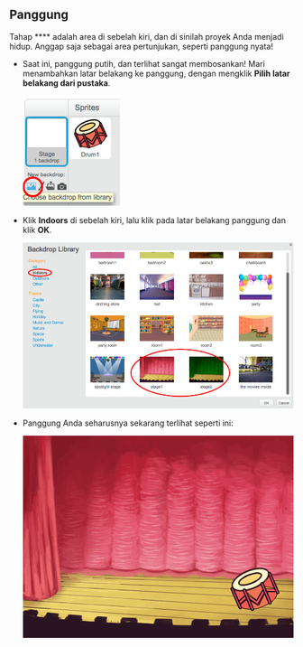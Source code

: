 ## Panggung

Tahap **** adalah area di sebelah kiri, dan di sinilah proyek Anda menjadi hidup. Anggap saja sebagai area pertunjukan, seperti panggung nyata!

+ Saat ini, panggung putih, dan terlihat sangat membosankan! Mari menambahkan latar belakang ke panggung, dengan mengklik **Pilih latar belakang dari pustaka**.
    
    ![tangkapan layar](images/band-stage-choose.png)

+ Klik **Indoors** di sebelah kiri, lalu klik pada latar belakang panggung dan klik **OK**.
    
    ![tangkapan layar](images/band-backdrop.png)

+ Panggung Anda seharusnya sekarang terlihat seperti ini:
    
    ![tangkapan layar](images/band-stage.png)